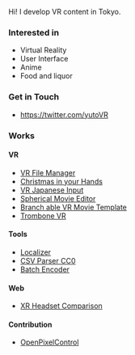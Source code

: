 Hi! I develop VR content in Tokyo.

### Interested in

- Virtual Reality
- User Interface
- Anime
- Food and liquor

### Get in Touch

- https://twitter.com/yutoVR

### Works

#### VR

- [VR File Manager](https://yutokun.com/works/vr-file-manager/)
- [Christmas in your Hands](https://yutokun.com/works/christmas-in-your-hands/)
- [VR Japanese Input](https://yutokun.com/works/jpinput/)
- [Spherical Movie Editor](https://github.com/yutokun/Spherical-Movie-Editor)
- [Branch able VR Movie Template](https://github.com/yutokun/Branch-able-VR-Movie-Template)
- [Trombone VR](https://yutokun.com/works/trombonevr/)

#### Tools

- [Localizer](https://github.com/yutokun/Localizer)
- [CSV Parser CC0](https://github.com/yutokun/CSV-Parser)
- [Batch Encoder](https://github.com/yutokun/BatchEncoder)

#### Web

- [XR Headset Comparison](https://xr-comparison.yutokun.com/)

#### Contribution

- [OpenPixelControl](https://github.com/HunterCarlson/OpenPixelControl)
